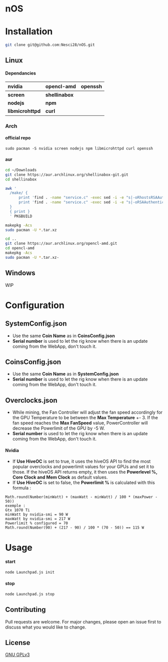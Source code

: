 # nOS

# Installation

```bash 
git clone git@github.com:Nesci28/nOS.git
```

## Linux

#### Dependancies
| nvidia        	| opencl-amd  	        | openssh 	|
|:---------------	|:-------------	        |:---------	|
| __screen__        	| __shellinabox__ 	|         	|
| __nodejs__        	| __npm__         	|         	|
| __libmicrohttpd__ 	| __curl__        	|         	|


### Arch
#### official repo
``sudo pacman -S nvidia screen nodejs npm libmicrohttpd curl openssh``

#### aur
```bash
cd ~/Downloads
git clone https://aur.archlinux.org/shellinabox-git.git
cd shellinabox

awk '
  /make/ {
      print 'find . -name "service.c" -exec sed -i -e "s|-oRhostsRSAAuthentication=no||g" {} \;'
      print 'find . -name "service.c" -exec sed -i -e "s|-oRSAAuthentication=no||g" {} \;'
  }
  { print }
  ' PKGBUILD

makepkg -Acs
sudo pacman -U *.tar.xz

cd ..
git clone https://aur.archlinux.org/opencl-amd.git
cd opencl-amd
makepkg -Acs
sudo pacman -U *.tar.xz-
```

## Windows
WIP


# Configuration
## SystemConfig.json
- Use the same __Coin Name__ as in __CoinsConfig.json__
- __Serial number__ is used to let the rig know when there is an update coming from the WebApp, don't touch it.

## CoinsConfig.json
- Use the same __Coin Name__ as in __SystemConfig.json__
- __Serial number__ is used to let the rig know when there is an update coming from the WebApp, don't touch it.

## Overclocks.json
- While mining, the Fan Controller will adjust the fan speed accordingly for the GPU Temperature to be between the __Max Temperature__ +- 3.  If the fan speed reaches the __Max FanSpeed__ value, PowerController will decrease the Powerlimit of the GPU by -5 W.
- __Serial number__ is used to let the rig know when there is an update coming from the WebApp, don't touch it.

#### Nvidia
- If __Use HiveOC__ is set to true, it uses the hiveOS API to find the most popular overclocks and powerlimit values for your GPUs and set it to those.  If the hiveOS API returns empty, it then uses the __Powerlevel %, Core Clock and Mem Clock__ as default values.
- If __Use HiveOC__ is set to false, the __Powerlimit %__ is calculated with this formula :


```
Math.round(Number(minWatt) + (maxWatt - minWatt) / 100 * (maxPower - 50))
exemple :
Gtx 1070 Ti 
minWatt by nvidia-smi = 90 W
maxWatt by nvidia-smi = 217 W
Powerlimit % configured = 70
Math.round(Number(90) + (217 - 90) / 100 * (70 - 50)) == 115 W
```
# Usage

#### start
```bash
node Launchpad.js init
```
#### stop
```bash
node Launchpad.js stop
```

## Contributing
Pull requests are welcome. For major changes, please open an issue first to discuss what you would like to change.

## License
[GNU GPLv3](https://choosealicense.com/licenses/gpl-3.0/)

